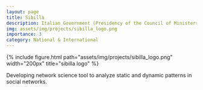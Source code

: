 ```yaml
---
layout: page
title: Sibilla
description: Italian Government (Presidency of the Council of Ministers)
img: assets/img/projects/sibilla_logo.png
importance: 3
category: National & International 
---
```



<div class="row">
    <div class="col-sm mt-3 mt-md-0">
      {% include figure.html path="assets/img/projects/sibilla_logo.png" width="200px" title="sibilla logo" %}
    </div>
</div>

Developing network science tool to analyze static and dynamic patterns in social networks.